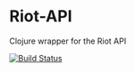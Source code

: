 Riot-API
========

Clojure wrapper for the Riot API

[![Build Status](https://travis-ci.org/TakaGoto/riot-api.png?branch=master)](https://travis-ci.org/TakaGoto/riot-api)
